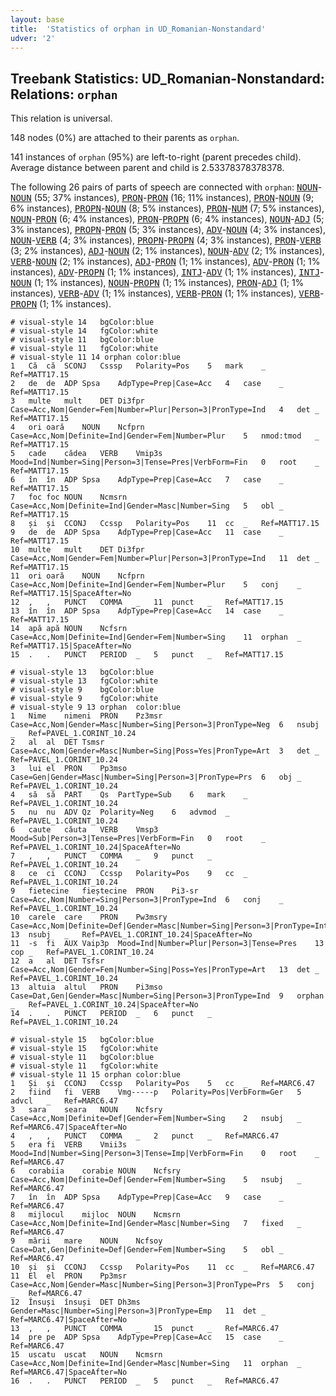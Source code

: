 ```yaml
---
layout: base
title:  'Statistics of orphan in UD_Romanian-Nonstandard'
udver: '2'
---
```


## Treebank Statistics: UD_Romanian-Nonstandard: Relations: `orphan`

This relation is universal.

148 nodes (0%) are attached to their parents as `orphan`.

141 instances of `orphan` (95%) are left-to-right (parent precedes child).
Average distance between parent and child is 2.53378378378378.

The following 26 pairs of parts of speech are connected with `orphan`: <tt><a href="ro_nonstandard-pos-NOUN.html">NOUN</a></tt>-<tt><a href="ro_nonstandard-pos-NOUN.html">NOUN</a></tt> (55; 37% instances), <tt><a href="ro_nonstandard-pos-PRON.html">PRON</a></tt>-<tt><a href="ro_nonstandard-pos-PRON.html">PRON</a></tt> (16; 11% instances), <tt><a href="ro_nonstandard-pos-PRON.html">PRON</a></tt>-<tt><a href="ro_nonstandard-pos-NOUN.html">NOUN</a></tt> (9; 6% instances), <tt><a href="ro_nonstandard-pos-PROPN.html">PROPN</a></tt>-<tt><a href="ro_nonstandard-pos-NOUN.html">NOUN</a></tt> (8; 5% instances), <tt><a href="ro_nonstandard-pos-PRON.html">PRON</a></tt>-<tt><a href="ro_nonstandard-pos-NUM.html">NUM</a></tt> (7; 5% instances), <tt><a href="ro_nonstandard-pos-NOUN.html">NOUN</a></tt>-<tt><a href="ro_nonstandard-pos-PRON.html">PRON</a></tt> (6; 4% instances), <tt><a href="ro_nonstandard-pos-PRON.html">PRON</a></tt>-<tt><a href="ro_nonstandard-pos-PROPN.html">PROPN</a></tt> (6; 4% instances), <tt><a href="ro_nonstandard-pos-NOUN.html">NOUN</a></tt>-<tt><a href="ro_nonstandard-pos-ADJ.html">ADJ</a></tt> (5; 3% instances), <tt><a href="ro_nonstandard-pos-PROPN.html">PROPN</a></tt>-<tt><a href="ro_nonstandard-pos-PRON.html">PRON</a></tt> (5; 3% instances), <tt><a href="ro_nonstandard-pos-ADV.html">ADV</a></tt>-<tt><a href="ro_nonstandard-pos-NOUN.html">NOUN</a></tt> (4; 3% instances), <tt><a href="ro_nonstandard-pos-NOUN.html">NOUN</a></tt>-<tt><a href="ro_nonstandard-pos-VERB.html">VERB</a></tt> (4; 3% instances), <tt><a href="ro_nonstandard-pos-PROPN.html">PROPN</a></tt>-<tt><a href="ro_nonstandard-pos-PROPN.html">PROPN</a></tt> (4; 3% instances), <tt><a href="ro_nonstandard-pos-PRON.html">PRON</a></tt>-<tt><a href="ro_nonstandard-pos-VERB.html">VERB</a></tt> (3; 2% instances), <tt><a href="ro_nonstandard-pos-ADJ.html">ADJ</a></tt>-<tt><a href="ro_nonstandard-pos-NOUN.html">NOUN</a></tt> (2; 1% instances), <tt><a href="ro_nonstandard-pos-NOUN.html">NOUN</a></tt>-<tt><a href="ro_nonstandard-pos-ADV.html">ADV</a></tt> (2; 1% instances), <tt><a href="ro_nonstandard-pos-VERB.html">VERB</a></tt>-<tt><a href="ro_nonstandard-pos-NOUN.html">NOUN</a></tt> (2; 1% instances), <tt><a href="ro_nonstandard-pos-ADJ.html">ADJ</a></tt>-<tt><a href="ro_nonstandard-pos-PRON.html">PRON</a></tt> (1; 1% instances), <tt><a href="ro_nonstandard-pos-ADV.html">ADV</a></tt>-<tt><a href="ro_nonstandard-pos-PRON.html">PRON</a></tt> (1; 1% instances), <tt><a href="ro_nonstandard-pos-ADV.html">ADV</a></tt>-<tt><a href="ro_nonstandard-pos-PROPN.html">PROPN</a></tt> (1; 1% instances), <tt><a href="ro_nonstandard-pos-INTJ.html">INTJ</a></tt>-<tt><a href="ro_nonstandard-pos-ADV.html">ADV</a></tt> (1; 1% instances), <tt><a href="ro_nonstandard-pos-INTJ.html">INTJ</a></tt>-<tt><a href="ro_nonstandard-pos-NOUN.html">NOUN</a></tt> (1; 1% instances), <tt><a href="ro_nonstandard-pos-NOUN.html">NOUN</a></tt>-<tt><a href="ro_nonstandard-pos-PROPN.html">PROPN</a></tt> (1; 1% instances), <tt><a href="ro_nonstandard-pos-PRON.html">PRON</a></tt>-<tt><a href="ro_nonstandard-pos-ADJ.html">ADJ</a></tt> (1; 1% instances), <tt><a href="ro_nonstandard-pos-VERB.html">VERB</a></tt>-<tt><a href="ro_nonstandard-pos-ADV.html">ADV</a></tt> (1; 1% instances), <tt><a href="ro_nonstandard-pos-VERB.html">VERB</a></tt>-<tt><a href="ro_nonstandard-pos-PRON.html">PRON</a></tt> (1; 1% instances), <tt><a href="ro_nonstandard-pos-VERB.html">VERB</a></tt>-<tt><a href="ro_nonstandard-pos-PROPN.html">PROPN</a></tt> (1; 1% instances).


~~~ conllu
# visual-style 14	bgColor:blue
# visual-style 14	fgColor:white
# visual-style 11	bgColor:blue
# visual-style 11	fgColor:white
# visual-style 11 14 orphan	color:blue
1	Că	că	SCONJ	Csssp	Polarity=Pos	5	mark	_	Ref=MATT17.15
2	de	de	ADP	Spsa	AdpType=Prep|Case=Acc	4	case	_	Ref=MATT17.15
3	multe	mult	DET	Di3fpr	Case=Acc,Nom|Gender=Fem|Number=Plur|Person=3|PronType=Ind	4	det	_	Ref=MATT17.15
4	ori	oară	NOUN	Ncfprn	Case=Acc,Nom|Definite=Ind|Gender=Fem|Number=Plur	5	nmod:tmod	_	Ref=MATT17.15
5	cade	cădea	VERB	Vmip3s	Mood=Ind|Number=Sing|Person=3|Tense=Pres|VerbForm=Fin	0	root	_	Ref=MATT17.15
6	în	în	ADP	Spsa	AdpType=Prep|Case=Acc	7	case	_	Ref=MATT17.15
7	foc	foc	NOUN	Ncmsrn	Case=Acc,Nom|Definite=Ind|Gender=Masc|Number=Sing	5	obl	_	Ref=MATT17.15
8	și	și	CCONJ	Ccssp	Polarity=Pos	11	cc	_	Ref=MATT17.15
9	de	de	ADP	Spsa	AdpType=Prep|Case=Acc	11	case	_	Ref=MATT17.15
10	multe	mult	DET	Di3fpr	Case=Acc,Nom|Gender=Fem|Number=Plur|Person=3|PronType=Ind	11	det	_	Ref=MATT17.15
11	ori	oară	NOUN	Ncfprn	Case=Acc,Nom|Definite=Ind|Gender=Fem|Number=Plur	5	conj	_	Ref=MATT17.15|SpaceAfter=No
12	,	,	PUNCT	COMMA	_	11	punct	_	Ref=MATT17.15
13	în	în	ADP	Spsa	AdpType=Prep|Case=Acc	14	case	_	Ref=MATT17.15
14	apă	apă	NOUN	Ncfsrn	Case=Acc,Nom|Definite=Ind|Gender=Fem|Number=Sing	11	orphan	_	Ref=MATT17.15|SpaceAfter=No
15	.	.	PUNCT	PERIOD	_	5	punct	_	Ref=MATT17.15

~~~


~~~ conllu
# visual-style 13	bgColor:blue
# visual-style 13	fgColor:white
# visual-style 9	bgColor:blue
# visual-style 9	fgColor:white
# visual-style 9 13 orphan	color:blue
1	Nime	nimeni	PRON	Pz3msr	Case=Acc,Nom|Gender=Masc|Number=Sing|Person=3|PronType=Neg	6	nsubj	_	Ref=PAVEL_1.CORINT_10.24
2	al	al	DET	Tsmsr	Case=Acc,Nom|Gender=Masc|Number=Sing|Poss=Yes|PronType=Art	3	det	_	Ref=PAVEL_1.CORINT_10.24
3	lui	el	PRON	Pp3mso	Case=Gen|Gender=Masc|Number=Sing|Person=3|PronType=Prs	6	obj	_	Ref=PAVEL_1.CORINT_10.24
4	să	să	PART	Qs	PartType=Sub	6	mark	_	Ref=PAVEL_1.CORINT_10.24
5	nu	nu	ADV	Qz	Polarity=Neg	6	advmod	_	Ref=PAVEL_1.CORINT_10.24
6	caute	căuta	VERB	Vmsp3	Mood=Sub|Person=3|Tense=Pres|VerbForm=Fin	0	root	_	Ref=PAVEL_1.CORINT_10.24|SpaceAfter=No
7	,	,	PUNCT	COMMA	_	9	punct	_	Ref=PAVEL_1.CORINT_10.24
8	ce	ci	CCONJ	Ccssp	Polarity=Pos	9	cc	_	Ref=PAVEL_1.CORINT_10.24
9	fietecine	fieștecine	PRON	Pi3-sr	Case=Acc,Nom|Number=Sing|Person=3|PronType=Ind	6	conj	_	Ref=PAVEL_1.CORINT_10.24
10	carele	care	PRON	Pw3msry	Case=Acc,Nom|Definite=Def|Gender=Masc|Number=Sing|Person=3|PronType=Int,Rel	13	nsubj	_	Ref=PAVEL_1.CORINT_10.24|SpaceAfter=No
11	-s	fi	AUX	Vaip3p	Mood=Ind|Number=Plur|Person=3|Tense=Pres	13	cop	_	Ref=PAVEL_1.CORINT_10.24
12	a	al	DET	Tsfsr	Case=Acc,Nom|Gender=Fem|Number=Sing|Poss=Yes|PronType=Art	13	det	_	Ref=PAVEL_1.CORINT_10.24
13	altuia	altul	PRON	Pi3mso	Case=Dat,Gen|Gender=Masc|Number=Sing|Person=3|PronType=Ind	9	orphan	_	Ref=PAVEL_1.CORINT_10.24|SpaceAfter=No
14	.	.	PUNCT	PERIOD	_	6	punct	_	Ref=PAVEL_1.CORINT_10.24

~~~


~~~ conllu
# visual-style 15	bgColor:blue
# visual-style 15	fgColor:white
# visual-style 11	bgColor:blue
# visual-style 11	fgColor:white
# visual-style 11 15 orphan	color:blue
1	Și	și	CCONJ	Ccssp	Polarity=Pos	5	cc	_	Ref=MARC6.47
2	fiind	fi	VERB	Vmg-----p	Polarity=Pos|VerbForm=Ger	5	advcl	_	Ref=MARC6.47
3	sara	seara	NOUN	Ncfsry	Case=Acc,Nom|Definite=Def|Gender=Fem|Number=Sing	2	nsubj	_	Ref=MARC6.47|SpaceAfter=No
4	,	,	PUNCT	COMMA	_	2	punct	_	Ref=MARC6.47
5	era	fi	VERB	Vmii3s	Mood=Ind|Number=Sing|Person=3|Tense=Imp|VerbForm=Fin	0	root	_	Ref=MARC6.47
6	corabiia	corabie	NOUN	Ncfsry	Case=Acc,Nom|Definite=Def|Gender=Fem|Number=Sing	5	nsubj	_	Ref=MARC6.47
7	în	în	ADP	Spsa	AdpType=Prep|Case=Acc	9	case	_	Ref=MARC6.47
8	mijlocul	mijloc	NOUN	Ncmsrn	Case=Acc,Nom|Definite=Ind|Gender=Masc|Number=Sing	7	fixed	_	Ref=MARC6.47
9	mării	mare	NOUN	Ncfsoy	Case=Dat,Gen|Definite=Def|Gender=Fem|Number=Sing	5	obl	_	Ref=MARC6.47
10	și	și	CCONJ	Ccssp	Polarity=Pos	11	cc	_	Ref=MARC6.47
11	El	el	PRON	Pp3msr	Case=Acc,Nom|Gender=Masc|Number=Sing|Person=3|PronType=Prs	5	conj	_	Ref=MARC6.47
12	Însuși	însuși	DET	Dh3ms	Gender=Masc|Number=Sing|Person=3|PronType=Emp	11	det	_	Ref=MARC6.47|SpaceAfter=No
13	,	,	PUNCT	COMMA	_	15	punct	_	Ref=MARC6.47
14	pre	pe	ADP	Spsa	AdpType=Prep|Case=Acc	15	case	_	Ref=MARC6.47
15	uscatu	uscat	NOUN	Ncmsrn	Case=Acc,Nom|Definite=Ind|Gender=Masc|Number=Sing	11	orphan	_	Ref=MARC6.47|SpaceAfter=No
16	.	.	PUNCT	PERIOD	_	5	punct	_	Ref=MARC6.47

~~~



